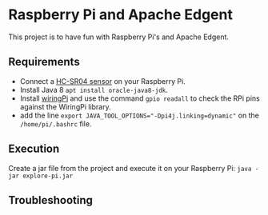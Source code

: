 # Raspberry Pi and Apache Edgent

This project is to have fun with Raspberry Pi's and Apache Edgent.


## Requirements

 - Connect a [HC-SR04 sensor](https://www.modmypi.com/blog/hc-sr04-ultrasonic-range-sensor-on-the-raspberry-pi) on your Raspberry Pi.
 - Install Java 8 `apt install oracle-java8-jdk`.
 - Install [wiringPi](http://wiringpi.com/download-and-install/) and use the command `gpio readall` to check the RPi pins against the WiringPi library.
 - add the line `export JAVA_TOOL_OPTIONS="-Dpi4j.linking=dynamic"` on the `/home/pi/.bashrc` file.

## Execution

Create a jar file from the project and execute it on your Raspberry Pi: `java -jar explore-pi.jar`

## Troubleshooting



